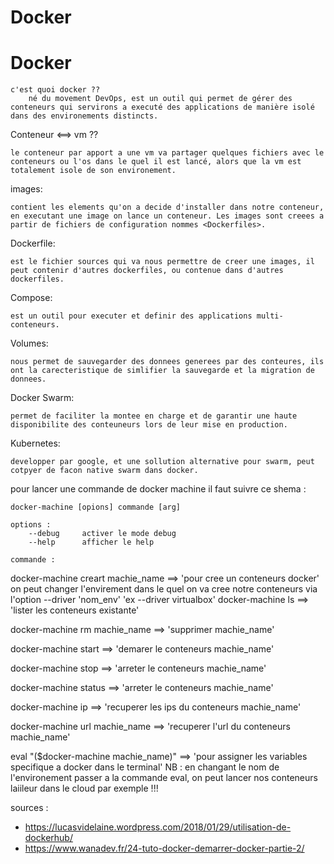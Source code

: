 # Docker

<h1>Docker</h1>

	c'est quoi docker ??
		né du movement DevOps, est un outil qui permet de gérer des conteneurs qui servirons a executé des applications de manière isolé dans des environements distincts.
Conteneur <==> vm ??

    le conteneur par apport a une vm va partager quelques fichiers avec le conteneurs ou l'os dans le quel il est lancé, alors que la vm est totalement isole de son environement.

images:

    contient les elements qu'on a decide d'installer dans notre conteneur, en executant une image on lance un conteneur. Les images sont creees a partir de fichiers de configuration nommes <Dockerfiles>.

Dockerfile:

    est le fichier sources qui va nous permettre de creer une images, il peut contenir d'autres dockerfiles, ou contenue dans d'autres dockerfiles.

Compose:

    est un outil pour executer et definir des applications multi-conteneurs.

Volumes:

    nous permet de sauvegarder des donnees generees par des conteures, ils ont la carecteristique de simlifier la sauvegarde et la migration de donnees.

Docker Swarm:

    permet de faciliter la montee en charge et de garantir une haute disponibilite des conteuneurs lors de leur mise en production.

Kubernetes:

    developper par google, et une sollution alternative pour swarm, peut cotpyer de facon native swarm dans docker.


pour lancer une commande de docker machine il faut suivre ce shema :

    docker-machine [opions] commande [arg]

    options :
        --debug     activer le mode debug
        --help      afficher le help

    commande :

docker-machine creart machie_name ==> 'pour cree un conteneurs docker'
    on peut changer l'envirement dans le quel on va cree notre conteneurs via l'option --driver 'nom_env' 'ex --driver virtualbox'
docker-machine ls ==> 'lister les conteneurs existante'

docker-machine rm machie_name ==> 'supprimer machie_name'

docker-machine start ==> 'demarer le conteneurs machie_name'

docker-machine stop ==> 'arreter le conteneurs machie_name'

docker-machine status ==> 'arreter le conteneurs machie_name'

docker-machine ip ==> 'recuperer les ips du conteneurs machie_name'

docker-machine url machie_name ==> 'recuperer l'url du conteneurs machie_name'

eval "($docker-machine machie_name)"  ==> 'pour assigner les variables specifique a docker dans le terminal'
    NB : en changant le nom de l'environement passer a la commande eval, on peut lancer nos conteneurs laiileur dans le cloud par exemple !!!





sources :
 - https://lucasvidelaine.wordpress.com/2018/01/29/utilisation-de-dockerhub/
 - https://www.wanadev.fr/24-tuto-docker-demarrer-docker-partie-2/
